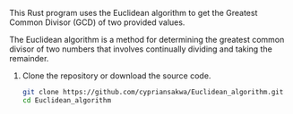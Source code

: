 This Rust program uses the Euclidean algorithm to get the Greatest Common Divisor (GCD) of two provided values.



The Euclidean algorithm is a method for determining the greatest common divisor of two numbers that involves continually dividing and taking the remainder.

1. Clone the repository or download the source code.

   ```sh
   git clone https://github.com/cypriansakwa/Euclidean_algorithm.git
   cd Euclidean_algorithm
